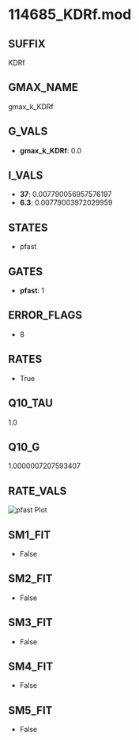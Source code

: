 # 114685_KDRf.mod

## SUFFIX

KDRf

## GMAX_NAME

gmax_k_KDRf

## G_VALS

- **gmax_k_KDRf**: 0.0

## I_VALS

- **37**: 0.007790056957576197
- **6.3**: 0.00779003972029959

## STATES

- pfast

## GATES

- **pfast**: 1

## ERROR_FLAGS

- 8

## RATES

- True

## Q10_TAU

1.0

## Q10_G

1.0000007207593407

## RATE_VALS

![pfast Plot](/Users/pbozelos/Dropbox/icg-Chai-Panos/supermodels/output_markdown_files/K/114685_KDRf.mod/images/pfast.png)

## SM1_FIT

- False

## SM2_FIT

- False

## SM3_FIT

- False

## SM4_FIT

- False

## SM5_FIT

- False

